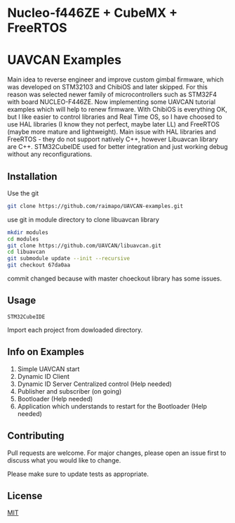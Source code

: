 # Nucleo-f446ZE + CubeMX + FreeRTOS

# UAVCAN Examples

Main idea to reverse engineer and improve custom gimbal firmware, which was developed on STM32103 and ChibiOS and later skipped. For this reason was selected newer family of microcontrollers such as STM32F4 with board NUCLEO-F446ZE. Now implementing some UAVCAN tutorial examples which will help to renew firmware. With ChibiOS is everything OK, but I like easier to control libraries and Real Time OS, so I have choosed to use HAL libraries (I know they not perfect, maybe later LL) and FreeRTOS (maybe more mature and lightweight). Main issue with HAL libraries and FreeRTOS - they do not support natively C++, however Libuavcan library are C++. STM32CubeIDE used for better integration and just working debug without any reconfigurations.

## Installation

Use the git

```bash
git clone https://github.com/raimapo/UAVCAN-examples.git
```

use git in module directory to clone libuavcan library
```bash
mkdir modules
cd modules
git clone https://github.com/UAVCAN/libuavcan.git
cd libuavcan
git submodule update --init --recursive
git checkout 67da0aa
```
commit changed because with master choeckout library has some issues.


## Usage

```
STM32CubeIDE
```
Import each project from dowloaded directory.


## Info on Examples

1. Simple UAVCAN start
2. Dynamic ID Client
3. Dynamic ID Server Centralized control (Help needed)
4. Publisher and subscriber (on going)
4. Bootloader (Help needed)
5. Application which understands to restart for the Bootloader (Help needed)

## Contributing
Pull requests are welcome. For major changes, please open an issue first to discuss what you would like to change.

Please make sure to update tests as appropriate.

## License
[MIT](https://choosealicense.com/licenses/mit/)
